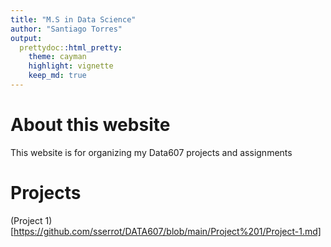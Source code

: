 ```yaml
---
title: "M.S in Data Science"
author: "Santiago Torres"
output:
  prettydoc::html_pretty:
    theme: cayman
    highlight: vignette
    keep_md: true
---
```


# About this website

This website is for organizing my Data607 projects and assignments

# Projects

(Project 1)[https://github.com/sserrot/DATA607/blob/main/Project%201/Project-1.md]

